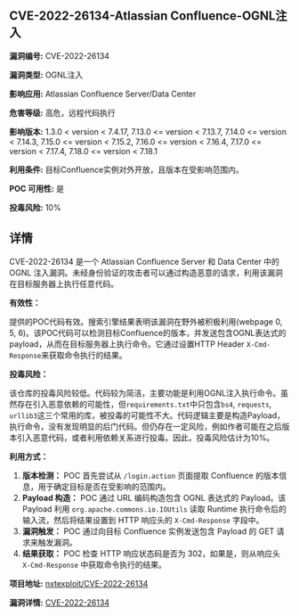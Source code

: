 ## CVE-2022-26134-Atlassian Confluence-OGNL注入

**漏洞编号:** CVE-2022-26134

**漏洞类型:** OGNL注入

**影响应用:** Atlassian Confluence Server/Data Center

**危害等级:** 高危，远程代码执行

**影响版本:** 1.3.0 < version < 7.4.17, 7.13.0 <= version < 7.13.7, 7.14.0 <= version < 7.14.3, 7.15.0 <= version < 7.15.2, 7.16.0 <= version < 7.16.4, 7.17.0 <= version < 7.17.4, 7.18.0 <= version < 7.18.1

**利用条件:** 目标Confluence实例对外开放，且版本在受影响范围内。

**POC 可用性:** 是

**投毒风险:** 10%

## 详情

CVE-2022-26134 是一个 Atlassian Confluence Server 和 Data Center 中的 OGNL 注入漏洞。未经身份验证的攻击者可以通过构造恶意的请求，利用该漏洞在目标服务器上执行任意代码。

**有效性：**

提供的POC代码有效。搜索引擎结果表明该漏洞在野外被积极利用(webpage 0, 5, 6)。该POC代码可以检测目标Confluence的版本，并发送包含OGNL表达式的payload，从而在目标服务器上执行命令。它通过设置HTTP Header `X-Cmd-Response`来获取命令执行的结果。

**投毒风险：**

该仓库的投毒风险较低。代码较为简洁，主要功能是利用OGNL注入执行命令。虽然存在引入恶意依赖的可能性，但`requirements.txt`中只包含`bs4`, `requests`, `urllib3`这三个常用的库，被投毒的可能性不大。代码逻辑主要是构造Payload，执行命令，没有发现明显的后门代码。但仍存在一定风险，例如作者可能在之后版本引入恶意代码，或者利用依赖关系进行投毒。因此，投毒风险估计为10%。

**利用方式：**

1.  **版本检测：** POC 首先尝试从 `/login.action` 页面提取 Confluence 的版本信息，用于确定目标是否在受影响的范围内。
2.  **Payload 构造：**  POC 通过 URL 编码构造包含 OGNL 表达式的 Payload。该 Payload 利用 `org.apache.commons.io.IOUtils` 读取 Runtime 执行命令后的输入流，然后将结果设置到 HTTP 响应头的 `X-Cmd-Response` 字段中。
3.  **漏洞触发：**  POC 通过向目标 Confluence 实例发送包含 Payload 的 GET 请求来触发漏洞。
4.  **结果获取：**  POC 检查 HTTP 响应状态码是否为 302，如果是，则从响应头 `X-Cmd-Response` 中获取命令执行的结果。

**项目地址:** [nxtexploit/CVE-2022-26134](https://github.com/nxtexploit/CVE-2022-26134)

**漏洞详情:** [CVE-2022-26134](https://nvd.nist.gov/vuln/detail/CVE-2022-26134)